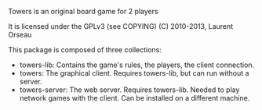 Towers is an original board game for 2 players

It is licensed under the GPLv3 (see COPYING)
(C) 2010-2013, Laurent Orseau

This package is composed of three collections:
  * towers-lib: Contains the game's rules, the players, the client connection.
  * towers: The graphical client. Requires towers-lib, but can run without a server.
  * towers-server: The web server. Requires towers-lib. Needed to play network games with the client. Can be installed on a different machine.



